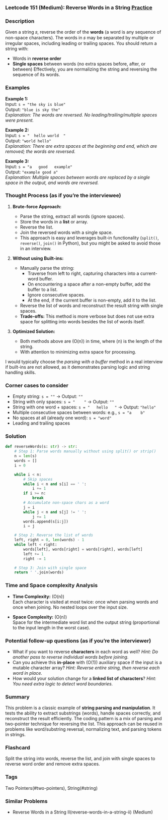 ### Leetcode 151 (Medium): Reverse Words in a String [Practice](https://leetcode.com/problems/reverse-words-in-a-string)

### Description  
Given a string 𝑠, reverse the order of the **words** (a word is any sequence of non-space characters). The words in 𝑠 may be separated by multiple or irregular spaces, including leading or trailing spaces. You should return a string with:
- Words in **reverse order**
- **Single spaces** between words (no extra spaces before, after, or between)
Effectively, you are normalizing the string and reversing the sequence of its words.

### Examples  

**Example 1:**  
Input: `s = "the sky is blue"`  
Output: `"blue is sky the"`  
*Explanation: The words are reversed. No leading/trailing/multiple spaces were present.*

**Example 2:**  
Input: `s = "  hello world  "`  
Output: `"world hello"`  
*Explanation: There are extra spaces at the beginning and end, which are removed; the words are reversed.*

**Example 3:**  
Input: `s = "a   good   example"`  
Output: `"example good a"`  
*Explanation: Multiple spaces between words are replaced by a single space in the output, and words are reversed.*

### Thought Process (as if you’re the interviewee)  

1. **Brute-force Approach:**  
   - Parse the string, extract all words (ignore spaces).
   - Store the words in a **list** or array.
   - Reverse the list.
   - Join the reversed words with a single space.
   - This approach is easy and leverages built-in functionality (`split()`, `reverse()`, `join()` in Python), but you might be asked to avoid those in an interview.

2. **Without using Built-ins:**  
   - Manually parse the string:
     - Traverse from left to right, capturing characters into a current-word buffer.
     - On encountering a space after a non-empty buffer, add the buffer to a list.
     - Ignore consecutive spaces.
     - At the end, if the current buffer is non-empty, add it to the list.
   - Reverse the list of words and reconstruct the result string with single spaces.
   - **Trade-offs:** This method is more verbose but does not use extra space for splitting into words besides the list of words itself.

3. **Optimized Solution:**  
   - Both methods above are \(O(n)\) in time, where \(n\) is the length of the string.
   - With attention to minimizing extra space for processing.

I would typically choose the *parsing with a buffer* method in a real interview if built-ins are not allowed, as it demonstrates parsing logic and string handling skills.

### Corner cases to consider  
- Empty string: `s = ""` → Output: `""`
- String with only spaces: `s = "    "` → Output: `""`
- String with one word + spaces: `s = "   hello   "` → Output: `"hello"`
- Multiple consecutive spaces between words: e.g., `s = "a    b"`
- No spaces at all (already one word): `s = "word"`
- Leading and trailing spaces

### Solution

```python
def reverseWords(s: str) -> str:
    # Step 1: Parse words manually without using split() or strip()
    n = len(s)
    words = []
    i = 0

    while i < n:
        # Skip spaces
        while i < n and s[i] == ' ':
            i += 1
        if i >= n:
            break
        # Accumulate non-space chars as a word
        j = i
        while j < n and s[j] != ' ':
            j += 1
        words.append(s[i:j])
        i = j

    # Step 2: Reverse the list of words
    left, right = 0, len(words) - 1
    while left < right:
        words[left], words[right] = words[right], words[left]
        left += 1
        right -= 1

    # Step 3: Join with single space
    return ' '.join(words)
```

### Time and Space complexity Analysis  

- **Time Complexity:** \(O(n)\)  
  Each character is visited at most twice: once when parsing words and once when joining. No nested loops over the input size.

- **Space Complexity:** \(O(n)\)  
  Space for the intermediate word list and the output string (proportional to the input length in the worst case).

### Potential follow-up questions (as if you’re the interviewer)  

- What if you want to reverse **characters** in each word as well?
  *Hint: Do another pass to reverse individual words before joining.*
- Can you achieve this **in-place** with \(O(1)\) auxiliary space if the input is a mutable character array?
  *Hint: Reverse entire string, then reverse each word in place.*
- How would your solution change for a **linked list of characters**?
  *Hint: You need extra logic to detect word boundaries.*

### Summary
This problem is a classic example of **string parsing and manipulation**. It tests the ability to extract substrings (words), handle spaces correctly, and reconstruct the result efficiently. The coding pattern is a mix of parsing and two-pointer technique for reversing the list. This approach can be reused in problems like word/substring reversal, normalizing text, and parsing tokens in strings.


### Flashcard
Split the string into words, reverse the list, and join with single spaces to reverse word order and remove extra spaces.

### Tags
Two Pointers(#two-pointers), String(#string)

### Similar Problems
- Reverse Words in a String II(reverse-words-in-a-string-ii) (Medium)